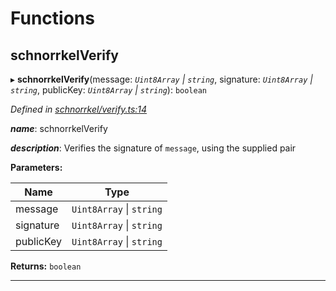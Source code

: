 

# Functions

<a id="schnorrkelverify"></a>

##  schnorrkelVerify

▸ **schnorrkelVerify**(message: *`Uint8Array` \| `string`*, signature: *`Uint8Array` \| `string`*, publicKey: *`Uint8Array` \| `string`*): `boolean`

*Defined in [schnorrkel/verify.ts:14](https://github.com/polkadot-js/common/blob/1196bb5/packages/util-crypto/src/schnorrkel/verify.ts#L14)*

*__name__*: schnorrkelVerify

*__description__*: Verifies the signature of `message`, using the supplied pair

**Parameters:**

| Name | Type |
| ------ | ------ |
| message | `Uint8Array` \| `string` |
| signature | `Uint8Array` \| `string` |
| publicKey | `Uint8Array` \| `string` |

**Returns:** `boolean`

___

